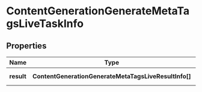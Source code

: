 # ContentGenerationGenerateMetaTagsLiveTaskInfo

## Properties

| Name | Type | Description | Notes |
|------------ | ------------- | ------------- | -------------|
**result** | **ContentGenerationGenerateMetaTagsLiveResultInfo[]** | array of results |[optional]|